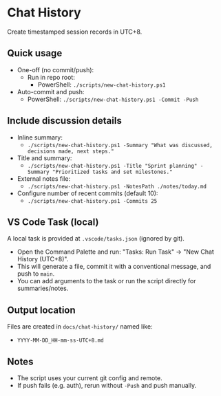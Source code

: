 # Chat History

Create timestamped session records in UTC+8.

## Quick usage

- One-off (no commit/push):
  - Run in repo root:
    - PowerShell: `./scripts/new-chat-history.ps1`
- Auto-commit and push:
  - PowerShell: `./scripts/new-chat-history.ps1 -Commit -Push`

## Include discussion details

- Inline summary:
  - `./scripts/new-chat-history.ps1 -Summary "What was discussed, decisions made, next steps."`
- Title and summary:
  - `./scripts/new-chat-history.ps1 -Title "Sprint planning" -Summary "Prioritized tasks and set milestones."`
- External notes file:
  - `./scripts/new-chat-history.ps1 -NotesPath ./notes/today.md`
- Configure number of recent commits (default 10):
  - `./scripts/new-chat-history.ps1 -Commits 25`

## VS Code Task (local)

A local task is provided at `.vscode/tasks.json` (ignored by git).
- Open the Command Palette and run: "Tasks: Run Task" -> "New Chat History (UTC+8)".
- This will generate a file, commit it with a conventional message, and push to `main`.
- You can add arguments to the task or run the script directly for summaries/notes.

## Output location

Files are created in `docs/chat-history/` named like:
- `YYYY-MM-DD_HH-mm-ss-UTC+8.md`

## Notes

- The script uses your current git config and remote.
- If push fails (e.g. auth), rerun without `-Push` and push manually.
